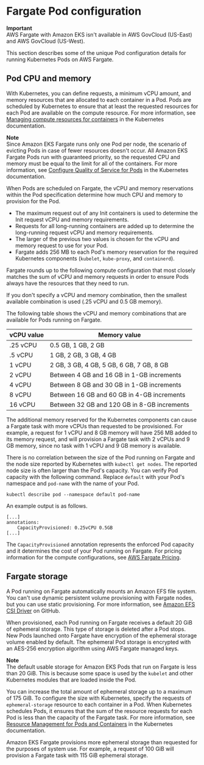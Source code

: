 # Fargate Pod configuration<a name="fargate-pod-configuration"></a>

**Important**  
AWS Fargate with Amazon EKS isn't available in AWS GovCloud \(US\-East\) and AWS GovCloud \(US\-West\)\.

This section describes some of the unique Pod configuration details for running Kubernetes Pods on AWS Fargate\.

## Pod CPU and memory<a name="fargate-cpu-and-memory"></a>

With Kubernetes, you can define requests, a minimum vCPU amount, and memory resources that are allocated to each container in a Pod\. Pods are scheduled by Kubernetes to ensure that at least the requested resources for each Pod are available on the compute resource\. For more information, see [Managing compute resources for containers](https://kubernetes.io/docs/concepts/configuration/manage-compute-resources-container/) in the Kubernetes documentation\.

**Note**  
Since Amazon EKS Fargate runs only one Pod per node, the scenario of evicting Pods in case of fewer resources doesn't occur\. All Amazon EKS Fargate Pods run with guaranteed priority, so the requested CPU and memory must be equal to the limit for all of the containers\. For more information, see [Configure Quality of Service for Pods](https://kubernetes.io/docs/tasks/configure-pod-container/quality-service-pod/) in the Kubernetes documentation\.

When Pods are scheduled on Fargate, the vCPU and memory reservations within the Pod specification determine how much CPU and memory to provision for the Pod\.
+ The maximum request out of any Init containers is used to determine the Init request vCPU and memory requirements\.
+ Requests for all long\-running containers are added up to determine the long\-running request vCPU and memory requirements\.
+ The larger of the previous two values is chosen for the vCPU and memory request to use for your Pod\.
+ Fargate adds 256 MB to each Pod's memory reservation for the required Kubernetes components \(`kubelet`, `kube-proxy`, and `containerd`\)\.

Fargate rounds up to the following compute configuration that most closely matches the sum of vCPU and memory requests in order to ensure Pods always have the resources that they need to run\.

If you don't specify a vCPU and memory combination, then the smallest available combination is used \(\.25 vCPU and 0\.5 GB memory\)\.

The following table shows the vCPU and memory combinations that are available for Pods running on Fargate\. 


|  vCPU value  |  Memory value  | 
| --- | --- | 
|  \.25 vCPU  |  0\.5 GB, 1 GB, 2 GB  | 
|  \.5 vCPU  |  1 GB, 2 GB, 3 GB, 4 GB  | 
|  1 vCPU  |  2 GB, 3 GB, 4 GB, 5 GB, 6 GB, 7 GB, 8 GB  | 
|  2 vCPU  |  Between 4 GB and 16 GB in 1\-GB increments  | 
|  4 vCPU  |  Between 8 GB and 30 GB in 1\-GB increments  | 
|  8 vCPU  |  Between 16 GB and 60 GB in 4\-GB increments  | 
|  16 vCPU  |  Between 32 GB and 120 GB in 8\-GB increments  | 

The additional memory reserved for the Kubernetes components can cause a Fargate task with more vCPUs than requested to be provisioned\. For example, a request for 1 vCPU and 8 GB memory will have 256 MB added to its memory request, and will provision a Fargate task with 2 vCPUs and 9 GB memory, since no task with 1 vCPU and 9 GB memory is available\.

There is no correlation between the size of the Pod running on Fargate and the node size reported by Kubernetes with `kubectl get nodes`\. The reported node size is often larger than the Pod's capacity\. You can verify Pod capacity with the following command\. Replace `default` with your Pod's namespace and `pod-name` with the name of your Pod\.

```
kubectl describe pod --namespace default pod-name 
```

An example output is as follows\.

```
[...]
annotations:
    CapacityProvisioned: 0.25vCPU 0.5GB
[...]
```

The `CapacityProvisioned` annotation represents the enforced Pod capacity and it determines the cost of your Pod running on Fargate\. For pricing information for the compute configurations, see [AWS Fargate Pricing](https://aws.amazon.com/fargate/pricing/)\.

## Fargate storage<a name="fargate-storage"></a>

A Pod running on Fargate automatically mounts an Amazon EFS file system\. You can't use dynamic persistent volume provisioning with Fargate nodes, but you can use static provisioning\. For more information, see [Amazon EFS CSI Driver](https://github.com/kubernetes-sigs/aws-efs-csi-driver/blob/master/docs/README.md) on GitHub\.

When provisioned, each Pod running on Fargate receives a default 20 GiB of ephemeral storage\. This type of storage is deleted after a Pod stops\. New Pods launched onto Fargate have encryption of the ephemeral storage volume enabled by default\. The ephemeral Pod storage is encrypted with an AES\-256 encryption algorithm using AWS Fargate managed keys\.

**Note**  
The default usable storage for Amazon EKS Pods that run on Fargate is less than 20 GiB\. This is because some space is used by the `kubelet` and other Kubernetes modules that are loaded inside the Pod\.

You can increase the total amount of ephemeral storage up to a maximum of 175 GiB\. To configure the size with Kubernetes, specify the requests of `ephemeral-storage` resource to each container in a Pod\. When Kubernetes schedules Pods, it ensures that the sum of the resource requests for each Pod is less than the capacity of the Fargate task\. For more information, see [Resource Management for Pods and Containers](https://kubernetes.io/docs/concepts/configuration/manage-compute-resources-container/) in the Kubernetes documentation\.

Amazon EKS Fargate provisions more ephemeral storage than requested for the purposes of system use\. For example, a request of 100 GiB will provision a Fargate task with 115 GiB ephemeral storage\. 